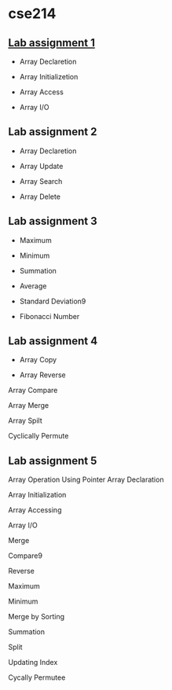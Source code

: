 # cse214
## [Lab assignment 1](https://github.com/1834902579/cse214/tree/master/lab1)

* Array Declaretion

* Array Initializetion

* Array Access

* Array I/O

## Lab assignment 2
* Array Declaretion

* Array Update

* Array Search

* Array Delete

## Lab assignment 3
* Maximum

* Minimum

* Summation

* Average

* Standard Deviation9

* Fibonacci Number

## Lab assignment 4
* Array Copy

* Array Reverse

Array Compare

Array Merge

Array Spilt

Cyclically Permute

## Lab assignment 5
Array Operation Using Pointer Array Declaration

Array Initialization

Array Accessing

Array I/O

Merge

Compare9

Reverse

Maximum

Minimum

Merge by Sorting

Summation

Split

Updating Index

Cycally Permutee
